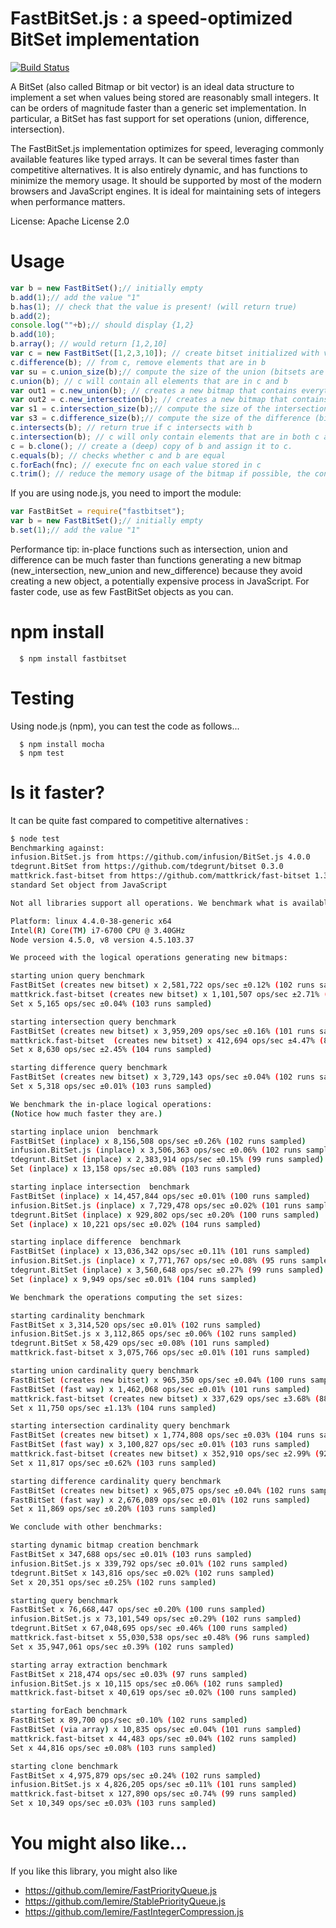 # FastBitSet.js : a speed-optimized BitSet implementation
[![Build Status](https://travis-ci.org/lemire/FastBitSet.js.png)](https://travis-ci.org/lemire/FastBitSet.js)


A BitSet  (also called Bitmap or bit vector) is an ideal data structure to implement a
set when values being stored are reasonably small integers. It can be orders of magnitude
faster than a generic set implementation. In particular, a BitSet has fast support for set
operations (union, difference, intersection).

The FastBitSet.js implementation optimizes for speed, leveraging commonly available features
like typed arrays. It can be several times faster than competitive alternatives. It is also entirely
dynamic, and has functions to minimize the memory usage. It should be supported by most of the modern 
browsers and JavaScript engines.  It is ideal for maintaining sets of integers when performance matters.

License: Apache License 2.0



Usage
===

```javascript
var b = new FastBitSet();// initially empty
b.add(1);// add the value "1"
b.has(1); // check that the value is present! (will return true)
b.add(2);
console.log(""+b);// should display {1,2}
b.add(10);
b.array(); // would return [1,2,10]
var c = new FastBitSet([1,2,3,10]); // create bitset initialized with values 1,2,3,10
c.difference(b); // from c, remove elements that are in b
var su = c.union_size(b);// compute the size of the union (bitsets are unchanged)
c.union(b); // c will contain all elements that are in c and b
var out1 = c.new_union(b); // creates a new bitmap that contains everything in c and b
var out2 = c.new_intersection(b); // creates a new bitmap that contains everything that is in both c and b
var s1 = c.intersection_size(b);// compute the size of the intersection (bitsets are unchanged)
var s3 = c.difference_size(b);// compute the size of the difference (bitsets are unchanged)
c.intersects(b); // return true if c intersects with b
c.intersection(b); // c will only contain elements that are in both c and b
c = b.clone(); // create a (deep) copy of b and assign it to c.
c.equals(b); // checks whether c and b are equal
c.forEach(fnc); // execute fnc on each value stored in c
c.trim(); // reduce the memory usage of the bitmap if possible, the content remains the same
```

If you are using node.js, you need to import the module:

```javascript
var FastBitSet = require("fastbitset");
var b = new FastBitSet();// initially empty
b.set(1);// add the value "1"
```


Performance tip: in-place functions such as intersection, union and difference can be
much faster than functions generating a new bitmap (new_intersection, new_union
and new_difference) because they avoid creating a new object, a potentially
expensive process in JavaScript. For faster code, use as few FastBitSet objects as
you can.



npm install
===

      $ npm install fastbitset

Testing
===

Using node.js (npm), you can test the code as follows...

      $ npm install mocha
      $ npm test



Is it faster?
===

It can be quite fast compared to competitive alternatives :

```bash
$ node test
Benchmarking against:
infusion.BitSet.js from https://github.com/infusion/BitSet.js 4.0.0
tdegrunt.BitSet from https://github.com/tdegrunt/bitset 0.3.0
mattkrick.fast-bitset from https://github.com/mattkrick/fast-bitset 1.3.2
standard Set object from JavaScript

Not all libraries support all operations. We benchmark what is available.

Platform: linux 4.4.0-38-generic x64
Intel(R) Core(TM) i7-6700 CPU @ 3.40GHz
Node version 4.5.0, v8 version 4.5.103.37

We proceed with the logical operations generating new bitmaps:

starting union query benchmark
FastBitSet (creates new bitset) x 2,581,722 ops/sec ±0.12% (102 runs sampled)
mattkrick.fast-bitset (creates new bitset) x 1,101,507 ops/sec ±2.71% (79 runs sampled)
Set x 5,165 ops/sec ±0.04% (103 runs sampled)

starting intersection query benchmark
FastBitSet (creates new bitset) x 3,959,209 ops/sec ±0.16% (101 runs sampled)
mattkrick.fast-bitset  (creates new bitset) x 412,694 ops/sec ±4.47% (85 runs sampled)
Set x 8,630 ops/sec ±2.45% (104 runs sampled)

starting difference query benchmark
FastBitSet (creates new bitset) x 3,729,143 ops/sec ±0.04% (102 runs sampled)
Set x 5,318 ops/sec ±0.01% (103 runs sampled)

We benchmark the in-place logical operations:
(Notice how much faster they are.)

starting inplace union  benchmark
FastBitSet (inplace) x 8,156,508 ops/sec ±0.26% (102 runs sampled)
infusion.BitSet.js (inplace) x 3,506,363 ops/sec ±0.06% (102 runs sampled)
tdegrunt.BitSet (inplace) x 2,383,914 ops/sec ±0.15% (99 runs sampled)
Set (inplace) x 13,158 ops/sec ±0.08% (103 runs sampled)

starting inplace intersection  benchmark
FastBitSet (inplace) x 14,457,844 ops/sec ±0.01% (100 runs sampled)
infusion.BitSet.js (inplace) x 7,729,478 ops/sec ±0.02% (101 runs sampled)
tdegrunt.BitSet (inplace) x 929,802 ops/sec ±0.20% (100 runs sampled)
Set (inplace) x 10,221 ops/sec ±0.02% (104 runs sampled)

starting inplace difference  benchmark
FastBitSet (inplace) x 13,036,342 ops/sec ±0.11% (101 runs sampled)
infusion.BitSet.js (inplace) x 7,771,767 ops/sec ±0.08% (95 runs sampled)
tdegrunt.BitSet (inplace) x 3,560,648 ops/sec ±0.27% (99 runs sampled)
Set (inplace) x 9,949 ops/sec ±0.01% (104 runs sampled)

We benchmark the operations computing the set sizes:

starting cardinality benchmark
FastBitSet x 3,314,520 ops/sec ±0.01% (102 runs sampled)
infusion.BitSet.js x 3,112,865 ops/sec ±0.06% (102 runs sampled)
tdegrunt.BitSet x 58,429 ops/sec ±0.08% (101 runs sampled)
mattkrick.fast-bitset x 3,075,766 ops/sec ±0.01% (101 runs sampled)

starting union cardinality query benchmark
FastBitSet (creates new bitset) x 965,350 ops/sec ±0.04% (100 runs sampled)
FastBitSet (fast way) x 1,462,068 ops/sec ±0.01% (101 runs sampled)
mattkrick.fast-bitset (creates new bitset) x 337,629 ops/sec ±3.68% (88 runs sampled)
Set x 11,750 ops/sec ±1.13% (104 runs sampled)

starting intersection cardinality query benchmark
FastBitSet (creates new bitset) x 1,774,808 ops/sec ±0.03% (104 runs sampled)
FastBitSet (fast way) x 3,100,827 ops/sec ±0.01% (103 runs sampled)
mattkrick.fast-bitset (creates new bitset) x 352,910 ops/sec ±2.99% (92 runs sampled)
Set x 11,817 ops/sec ±0.62% (103 runs sampled)

starting difference cardinality query benchmark
FastBitSet (creates new bitset) x 965,075 ops/sec ±0.04% (102 runs sampled)
FastBitSet (fast way) x 2,676,089 ops/sec ±0.01% (102 runs sampled)
Set x 11,869 ops/sec ±0.20% (103 runs sampled)

We conclude with other benchmarks:

starting dynamic bitmap creation benchmark
FastBitSet x 347,688 ops/sec ±0.01% (103 runs sampled)
infusion.BitSet.js x 339,792 ops/sec ±0.01% (102 runs sampled)
tdegrunt.BitSet x 143,816 ops/sec ±0.02% (102 runs sampled)
Set x 20,351 ops/sec ±0.25% (102 runs sampled)

starting query benchmark
FastBitSet x 76,668,447 ops/sec ±0.20% (100 runs sampled)
infusion.BitSet.js x 73,101,549 ops/sec ±0.29% (102 runs sampled)
tdegrunt.BitSet x 67,048,695 ops/sec ±0.46% (100 runs sampled)
mattkrick.fast-bitset x 55,030,538 ops/sec ±0.48% (96 runs sampled)
Set x 35,947,061 ops/sec ±0.39% (102 runs sampled)

starting array extraction benchmark
FastBitSet x 218,474 ops/sec ±0.03% (97 runs sampled)
infusion.BitSet.js x 10,115 ops/sec ±0.06% (102 runs sampled)
mattkrick.fast-bitset x 40,619 ops/sec ±0.02% (100 runs sampled)

starting forEach benchmark
FastBitSet x 89,700 ops/sec ±0.10% (102 runs sampled)
FastBitSet (via array) x 10,835 ops/sec ±0.04% (101 runs sampled)
mattkrick.fast-bitset x 44,483 ops/sec ±0.04% (102 runs sampled)
Set x 44,816 ops/sec ±0.08% (103 runs sampled)

starting clone benchmark
FastBitSet x 4,975,879 ops/sec ±0.24% (102 runs sampled)
infusion.BitSet.js x 4,826,205 ops/sec ±0.11% (101 runs sampled)
mattkrick.fast-bitset x 127,890 ops/sec ±0.74% (99 runs sampled)
Set x 10,349 ops/sec ±0.03% (103 runs sampled)
```


You might also like...
===

If you like this library, you might also like 
- https://github.com/lemire/FastPriorityQueue.js
- https://github.com/lemire/StablePriorityQueue.js
- https://github.com/lemire/FastIntegerCompression.js

